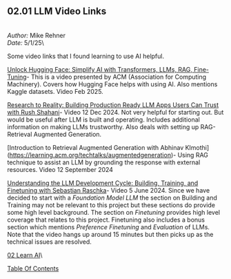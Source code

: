## 02.01 LLM Video Links ##
\
*Author:* Mike Rehner \
*Date:* 5/1/25\

Some video links that I found learning to use AI helpful. 

[Unlock Hugging Face: Simplify AI with Transformers, LLMs, RAG, Fine-Tuning](https://learning.acm.org/techtalks/huggingface)- 
This is a video presented by ACM (Association for Computing Machinery). Covers 
how Hugging Face helps with using AI. Also mentions Kaggle datasets. Video Feb 2025.

[Research to Reality: Building Production Ready LLM Apps Users Can Trust 
with Rush Shahani](https://learning.acm.org/techtalks/productionllm)- Video
12 Dec 2024. Not very helpful for starting out. But would be useful after LLM is
built and operating. Includes additional information on making LLMs trustworthy.
Also deals with setting up RAG- Retrieval Augmented Generation.

[Introduction to Retrieval Augmented Generation with Abhinav KImothi]
(https://learning.acm.org/techtalks/augmentedgeneration)- Using RAG technique to
assist an LLM by grounding the response with external resources. Video 12 September 2024 

[Understanding the LLM Development Cycle: Building, Training, and Finetuning 
with Sebastian Raschka](https://learning.acm.org/techtalks/llmdevelopment)-
Video 5 June 2024. Since we have decided to start with a *Foundation Model LLM* 
the section on Building and Training may not be relevant to this project but 
these sections do provide some high level background. The section on 
*Finetuning* provides high level coverage that relates to this project. 
Finetuning also includes a bonus section which mentions *Preference Finetuning* 
and *Evaluation* of LLMs. Note that the video hangs up around 15 minutes but 
then picks up as the technical issues are resolved.

[02 Learn AI](02LearnAI.md)\

[Table Of Contents](../TOC.md)


